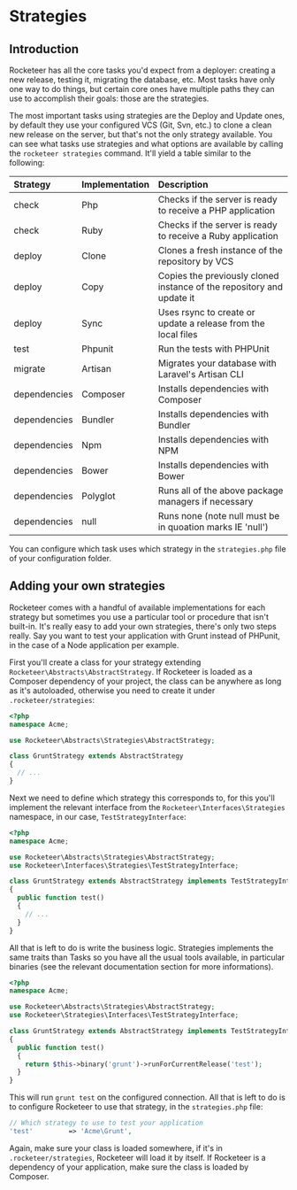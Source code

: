 # Strategies

## Introduction

Rocketeer has all the core tasks you'd expect from a deployer: creating a new release, testing it, migrating the database, etc. Most tasks have only one way to do things, but certain core ones have multiple paths they can use to accomplish their goals: those are the strategies.

The most important tasks using strategies are the Deploy and Update ones, by default they use your configured VCS (Git, Svn, etc.) to clone a clean new release on the server, but that's not the only strategy available. You can see what tasks use strategies and what options are available by calling the `rocketeer strategies` command. It'll yield a table similar to the following:

| Strategy     | Implementation | Description                                                           |
|:-------------|:---------------|:----------------------------------------------------------------------|
| check        | Php            | Checks if the server is ready to receive a PHP application            |
| check        | Ruby           | Checks if the server is ready to receive a Ruby application           |
| deploy       | Clone          | Clones a fresh instance of the repository by VCS                      |
| deploy       | Copy           | Copies the previously cloned instance of the repository and update it |
| deploy       | Sync           | Uses rsync to create or update a release from the local files         |
| test         | Phpunit        | Run the tests with PHPUnit                                            |
| migrate      | Artisan        | Migrates your database with Laravel's Artisan CLI                     |
| dependencies | Composer       | Installs dependencies with Composer                                   |
| dependencies | Bundler        | Installs dependencies with Bundler                                    |
| dependencies | Npm            | Installs dependencies with NPM                                        |
| dependencies | Bower          | Installs dependencies with Bower                                      |
| dependencies | Polyglot       | Runs all of the above package managers if necessary                   |
| dependencies | null           | Runs none (note null must be in quoation marks IE 'null')             |

You can configure which task uses which strategy in the `strategies.php` file of your configuration folder.

## Adding your own strategies

Rocketeer comes with a handful of available implementations for each strategy but sometimes you use a particular tool or procedure that isn't built-in. It's really easy to add your own strategies, there's only two steps really. Say you want to test your application with Grunt instead of PHPunit, in the case of a Node application per example.

First you'll create a class for your strategy extending `Rocketeer\Abstracts\AbstractStrategy`. If Rocketeer is loaded as a Composer dependency of your project, the class can be anywhere as long as it's autoloaded, otherwise you need to create it under `.rocketeer/strategies`:

```php
<?php
namespace Acme;

use Rocketeer\Abstracts\Strategies\AbstractStrategy;

class GruntStrategy extends AbstractStrategy
{
  // ...
}
```

Next we need to define which strategy this corresponds to, for this you'll implement the relevant interface from the `Rocketeer\Interfaces\Strategies` namespace, in our case, `TestStrategyInterface`:

```php
<?php
namespace Acme;

use Rocketeer\Abstracts\Strategies\AbstractStrategy;
use Rocketeer\Interfaces\Strategies\TestStrategyInterface;

class GruntStrategy extends AbstractStrategy implements TestStrategyInterface
{
  public function test()
  {
    // ...
  }
}
```

All that is left to do is write the business logic. Strategies implements the same traits than Tasks so you have all the usual tools available, in particular binaries (see the relevant documentation section for more informations).

```php
<?php
namespace Acme;

use Rocketeer\Abstracts\Strategies\AbstractStrategy;
use Rocketeer\Strategies\Interfaces\TestStrategyInterface;

class GruntStrategy extends AbstractStrategy implements TestStrategyInterface
{
  public function test()
  {
    return $this->binary('grunt')->runForCurrentRelease('test');
  }
}
```

This will run `grunt test` on the configured connection. All that is left to do is to configure Rocketeer to use that strategy, in the `strategies.php` file:

```php
// Which strategy to use to test your application
'test'         => 'Acme\Grunt',
```

Again, make sure your class is loaded somewhere, if it's in `.rocketeer/strategies`, Rocketeer will load it by itself. If Rocketeer is a dependency of your application, make sure the class is loaded by Composer.
